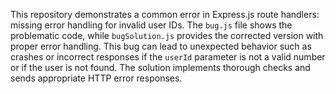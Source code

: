 This repository demonstrates a common error in Express.js route handlers: missing error handling for invalid user IDs.  The `bug.js` file shows the problematic code, while `bugSolution.js` provides the corrected version with proper error handling.  This bug can lead to unexpected behavior such as crashes or incorrect responses if the `userId` parameter is not a valid number or if the user is not found.  The solution implements thorough checks and sends appropriate HTTP error responses.